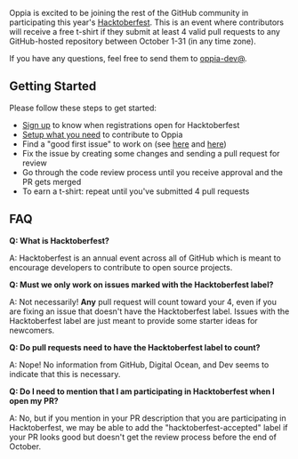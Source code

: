 Oppia is excited to be joining the rest of the GitHub community in participating this year's [Hacktoberfest](https://hacktoberfest.digitalocean.com/). This is an event where contributors will receive a free t-shirt if they submit at least 4 valid pull requests to any GitHub-hosted repository between October 1-31 (in any time zone).

If you have any questions, feel free to send them to [oppia-dev@](https://groups.google.com/forum/?fromgroups#!forum/oppia-dev).

## Getting Started

Please follow these steps to get started:

* [Sign up](https://hacktoberfest.digitalocean.com/) to know when registrations open for Hacktoberfest
* [Setup what you need](https://github.com/oppia/oppia/wiki/Contributing-code-to-Oppia#setting-things-up) to contribute to Oppia
* Find a "good first issue" to work on (see [here](https://github.com/oppia/oppia/wiki/Contributing-code-to-Oppia#finding-something-to-do) and [here](https://github.com/oppia/oppia/issues?q=is%3Aopen+is%3Aissue+label%3AHacktoberfest+no%3Aassignee))
* Fix the issue by creating some changes and sending a pull request for review
* Go through the code review process until you receive approval and the PR gets merged
* To earn a t-shirt: repeat until you've submitted 4 pull requests

## FAQ

**Q: What is Hacktoberfest?**

A: Hacktoberfest is an annual event across all of GitHub which is meant to encourage developers to contribute to open source projects.

**Q: Must we only work on issues marked with the Hacktoberfest label?**

A: Not necessarily! **Any** pull request will count toward your 4, even if you are fixing an issue that doesn't have the Hacktoberfest label. Issues with the Hacktoberfest label are just meant to provide some starter ideas for newcomers.

**Q: Do pull requests need to have the Hacktoberfest label to count?**

A: Nope! No information from GitHub, Digital Ocean, and Dev seems to indicate that this is necessary.

**Q: Do I need to mention that I am participating in Hacktoberfest when I open my PR?**

A: No, but if you mention in your PR description that you are participating in Hacktoberfest, we may be able to add the "hacktoberfest-accepted" label if your PR looks good but doesn't get the review process before the end of October.